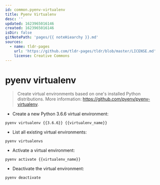 ```yaml
---
id: common.pyenv-virtualenv
title: Pyenv Virtualenv
desc: ''
updated: 1623965016146
created: 1623965016146
isDir: false
gitNotePath: 'pages/{{ noteHiearchy }}.md'
sources:
  - name: tldr-pages
    url: 'https://github.com/tldr-pages/tldr/blob/master/LICENSE.md'
    license: Creative Commons
---
```

# pyenv virtualenv

> Create virtual environments based on one's installed Python distributions.
> More information: <https://github.com/pyenv/pyenv-virtualenv>.

- Create a new Python 3.6.6 virtual environment:

`pyenv virtualenv {{3.6.6}} {{virtualenv_name}}`

- List all existing virtual environments:

`pyenv virtualenvs`

- Activate a virtual environment:

`pyenv activate {{virtualenv_name}}`

- Deactivate the virtual environment:

`pyenv deactivate`

